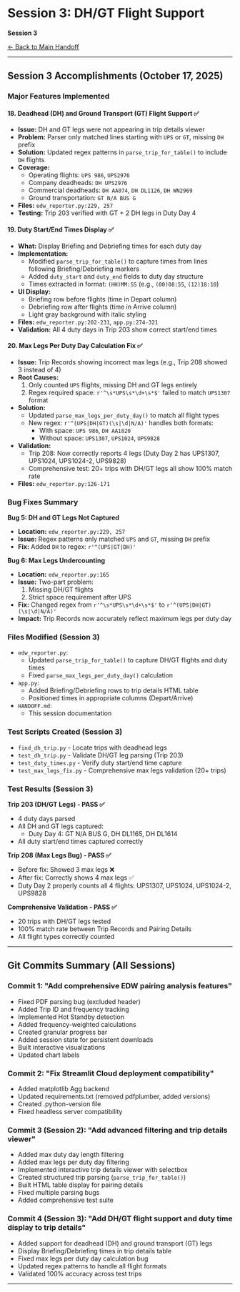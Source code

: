 # Session 3: DH/GT Flight Support

**Session 3**

[← Back to Main Handoff](../../HANDOFF.md)

---

## Session 3 Accomplishments (October 17, 2025)

### Major Features Implemented

#### 18. **Deadhead (DH) and Ground Transport (GT) Flight Support** ✅
- **Issue:** DH and GT legs were not appearing in trip details viewer
- **Problem:** Parser only matched lines starting with `UPS` or `GT`, missing `DH` prefix
- **Solution:** Updated regex patterns in `parse_trip_for_table()` to include `DH` flights
- **Coverage:**
  - Operating flights: `UPS 986`, `UPS2976`
  - Company deadheads: `DH UPS2976`
  - Commercial deadheads: `DH AA074`, `DH DL1126`, `DH WN2969`
  - Ground transportation: `GT N/A BUS G`
- **Files:** `edw_reporter.py:229, 257`
- **Testing:** Trip 203 verified with GT + 2 DH legs in Duty Day 4

#### 19. **Duty Start/End Times Display** ✅
- **What:** Display Briefing and Debriefing times for each duty day
- **Implementation:**
  - Modified `parse_trip_for_table()` to capture times from lines following Briefing/Debriefing markers
  - Added `duty_start` and `duty_end` fields to duty day structure
  - Times extracted in format: `(HH)MM:SS` (e.g., `(00)08:55`, `(12)18:10`)
- **UI Display:**
  - Briefing row before flights (time in Depart column)
  - Debriefing row after flights (time in Arrive column)
  - Light gray background with italic styling
- **Files:** `edw_reporter.py:202-231`, `app.py:274-321`
- **Validation:** All 4 duty days in Trip 203 show correct start/end times

#### 20. **Max Legs Per Duty Day Calculation Fix** ✅
- **Issue:** Trip Records showing incorrect max legs (e.g., Trip 208 showed 3 instead of 4)
- **Root Causes:**
  1. Only counted `UPS` flights, missing DH and GT legs entirely
  2. Regex required space: `r'^\s*UPS\s*\d+\s*$'` failed to match `UPS1307` format
- **Solution:**
  - Updated `parse_max_legs_per_duty_day()` to match all flight types
  - New regex: `r'^(UPS|DH|GT)(\s|\d|N/A)'` handles both formats:
    - With space: `UPS 986`, `DH AA1820`
    - Without space: `UPS1307`, `UPS1024`, `UPS9828`
- **Validation:**
  - Trip 208: Now correctly reports 4 legs (Duty Day 2 has UPS1307, UPS1024, UPS1024-2, UPS9828)
  - Comprehensive test: 20+ trips with DH/GT legs all show 100% match rate
- **Files:** `edw_reporter.py:126-171`

### Bug Fixes Summary

**Bug 5: DH and GT Legs Not Captured**
- **Location:** `edw_reporter.py:229, 257`
- **Issue:** Regex patterns only matched `UPS` and `GT`, missing `DH` prefix
- **Fix:** Added `DH` to regex: `r'^(UPS|GT|DH)'`

**Bug 6: Max Legs Undercounting**
- **Location:** `edw_reporter.py:165`
- **Issue:** Two-part problem:
  1. Missing DH/GT flights
  2. Strict space requirement after UPS
- **Fix:** Changed regex from `r'^\s*UPS\s*\d+\s*$'` to `r'^(UPS|DH|GT)(\s|\d|N/A)'`
- **Impact:** Trip Records now accurately reflect maximum legs per duty day

### Files Modified (Session 3)
- `edw_reporter.py`:
  - Updated `parse_trip_for_table()` to capture DH/GT flights and duty times
  - Fixed `parse_max_legs_per_duty_day()` calculation
- `app.py`:
  - Added Briefing/Debriefing rows to trip details HTML table
  - Positioned times in appropriate columns (Depart/Arrive)
- `HANDOFF.md`:
  - This session documentation

### Test Scripts Created (Session 3)
- `find_dh_trip.py` - Locate trips with deadhead legs
- `test_dh_trip.py` - Validate DH/GT leg parsing (Trip 203)
- `test_duty_times.py` - Verify duty start/end time capture
- `test_max_legs_fix.py` - Comprehensive max legs validation (20+ trips)

### Test Results (Session 3)

**Trip 203 (DH/GT Legs) - PASS ✅**
- 4 duty days parsed
- All DH and GT legs captured:
  - Duty Day 4: GT N/A BUS G, DH DL1165, DH DL1614
- All duty start/end times captured correctly

**Trip 208 (Max Legs Bug) - PASS ✅**
- Before fix: Showed 3 max legs ❌
- After fix: Correctly shows 4 max legs ✅
- Duty Day 2 properly counts all 4 flights: UPS1307, UPS1024, UPS1024-2, UPS9828

**Comprehensive Validation - PASS ✅**
- 20 trips with DH/GT legs tested
- 100% match rate between Trip Records and Pairing Details
- All flight types correctly counted

---

## Git Commits Summary (All Sessions)

### Commit 1: "Add comprehensive EDW pairing analysis features"
- Fixed PDF parsing bug (excluded header)
- Added Trip ID and frequency tracking
- Implemented Hot Standby detection
- Added frequency-weighted calculations
- Created granular progress bar
- Added session state for persistent downloads
- Built interactive visualizations
- Updated chart labels

### Commit 2: "Fix Streamlit Cloud deployment compatibility"
- Added matplotlib Agg backend
- Updated requirements.txt (removed pdfplumber, added versions)
- Created .python-version file
- Fixed headless server compatibility

### Commit 3 (Session 2): "Add advanced filtering and trip details viewer"
- Added max duty day length filtering
- Added max legs per duty day filtering
- Implemented interactive trip details viewer with selectbox
- Created structured trip parsing (`parse_trip_for_table()`)
- Built HTML table display for pairing details
- Fixed multiple parsing bugs
- Added comprehensive test suite

### Commit 4 (Session 3): "Add DH/GT flight support and duty time display to trip details"
- Added support for deadhead (DH) and ground transport (GT) legs
- Display Briefing/Debriefing times in trip details table
- Fixed max legs per duty day calculation bug
- Updated regex patterns to handle all flight formats
- Validated 100% accuracy across test trips

---